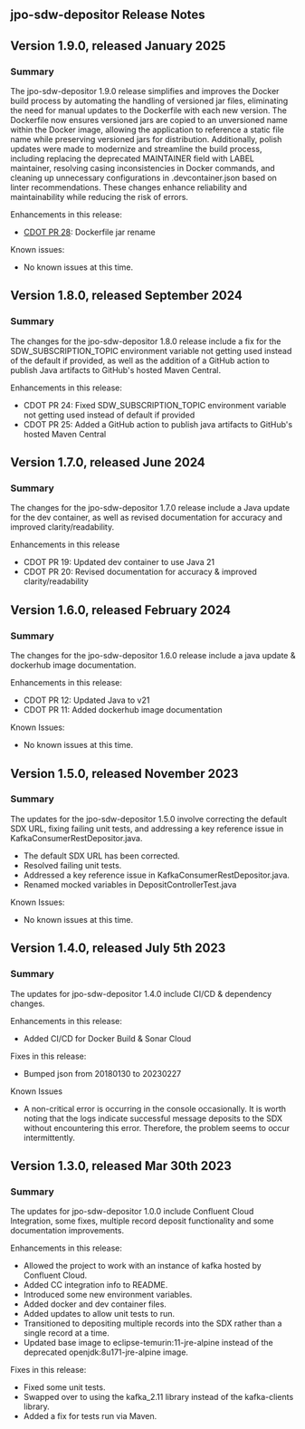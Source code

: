 jpo-sdw-depositor Release Notes
----------------------------

Version 1.9.0, released January 2025
----------------------------------------
### **Summary**
The jpo-sdw-depositor 1.9.0 release simplifies and improves the Docker build process by automating the handling of versioned jar files, eliminating the need for manual updates to the Dockerfile with each new version. The Dockerfile now ensures versioned jars are copied to an unversioned name within the Docker image, allowing the application to reference a static file name while preserving versioned jars for distribution. Additionally, polish updates were made to modernize and streamline the build process, including replacing the deprecated MAINTAINER field with LABEL maintainer, resolving casing inconsistencies in Docker commands, and cleaning up unnecessary configurations in .devcontainer.json based on linter recommendations. These changes enhance reliability and maintainability while reducing the risk of errors.

Enhancements in this release:
- [CDOT PR 28](https://github.com/CDOT-CV/jpo-sdw-depositor/pull/28): Dockerfile jar rename

Known issues:
- No known issues at this time.


Version 1.8.0, released September 2024
----------------------------------------
### **Summary**
The changes for the jpo-sdw-depositor 1.8.0 release include a fix for the SDW_SUBSCRIPTION_TOPIC environment variable not getting used instead of the default if provided, as well as the addition of a GitHub action to publish Java artifacts to GitHub's hosted Maven Central.

Enhancements in this release:
- CDOT PR 24: Fixed SDW_SUBSCRIPTION_TOPIC environment variable not getting used instead of default if provided
- CDOT PR 25: Added a GitHub action to publish java artifacts to GitHub's hosted Maven Central


Version 1.7.0, released June 2024
----------------------------------------
### **Summary**
The changes for the jpo-sdw-depositor 1.7.0 release include a Java update for the dev container, as well as revised documentation for accuracy and improved clarity/readability.

Enhancements in this release
- CDOT PR 19: Updated dev container to use Java 21
- CDOT PR 20: Revised documentation for accuracy & improved clarity/readability


Version 1.6.0, released February 2024
----------------------------------------

### **Summary**
The changes for the jpo-sdw-depositor 1.6.0 release include a java update & dockerhub image documentation.

Enhancements in this release:
- CDOT PR 12: Updated Java to v21
- CDOT PR 11: Added dockerhub image documentation

Known Issues:
- No known issues at this time.


Version 1.5.0, released November 2023
----------------------------------------

### **Summary**
The updates for the jpo-sdw-depositor 1.5.0 involve correcting the default SDX URL, fixing failing unit tests, and addressing a key reference issue in KafkaConsumerRestDepositor.java.
- The default SDX URL has been corrected.
- Resolved failing unit tests.
- Addressed a key reference issue in KafkaConsumerRestDepositor.java.
- Renamed mocked variables in DepositControllerTest.java

Known Issues:
- No known issues at this time.


Version 1.4.0, released July 5th 2023
----------------------------------------

### **Summary**
The updates for jpo-sdw-depositor 1.4.0 include CI/CD & dependency changes.

Enhancements in this release:
- Added CI/CD for Docker Build & Sonar Cloud

Fixes in this release:
- Bumped json from 20180130 to 20230227

Known Issues
- A non-critical error is occurring in the console occasionally. It is worth noting that the logs indicate successful message deposits to the SDX without encountering this error. Therefore, the problem seems to occur intermittently.

Version 1.3.0, released Mar 30th 2023
----------------------------------------

### **Summary**
The updates for jpo-sdw-depositor 1.0.0 include Confluent Cloud Integration, some fixes, multiple record deposit functionality and some documentation improvements.

Enhancements in this release:
-	Allowed the project to work with an instance of kafka hosted by Confluent Cloud.
-	Added CC integration info to README.
-	Introduced some new environment variables.
-	Added docker and dev container files.
-	Added updates to allow unit tests to run.
-	Transitioned to depositing multiple records into the SDX rather than a single record at a time.
-	Updated base image to eclipse-temurin:11-jre-alpine instead of the deprecated openjdk:8u171-jre-alpine image.

Fixes in this release:
-	Fixed some unit tests.
-	Swapped over to using the kafka_2.11 library instead of the kafka-clients library.
-	Added a fix for tests run via Maven.

